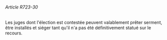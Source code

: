 ###### Article R723-30

Les juges dont l'élection est contestée peuvent valablement prêter serment, être installés et siéger tant qu'il n'a pas été définitivement statué sur le recours.

